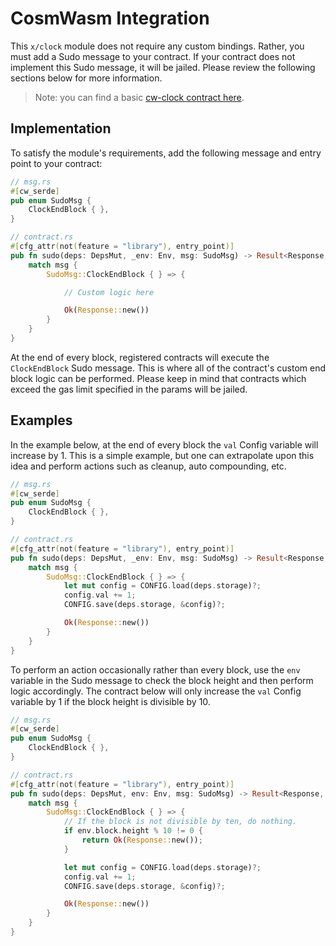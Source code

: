 <!--
order: 3
-->

# CosmWasm Integration

This `x/clock` module does not require any custom bindings. Rather, you must add a Sudo message to your contract. If your contract does not implement this Sudo message, it will be jailed. Please review the following sections below for more information.

> Note: you can find a basic [cw-clock contract here](https://github.com/Reecepbcups/cw-clock-example).

## Implementation

To satisfy the module's requirements, add the following message and entry point to your contract:

```rust
// msg.rs
#[cw_serde]
pub enum SudoMsg {
    ClockEndBlock { },
}

// contract.rs
#[cfg_attr(not(feature = "library"), entry_point)]
pub fn sudo(deps: DepsMut, _env: Env, msg: SudoMsg) -> Result<Response, ContractError> {
    match msg {        
        SudoMsg::ClockEndBlock { } => {

            // Custom logic here

            Ok(Response::new())
        }
    }
}
```

At the end of every block, registered contracts will execute the `ClockEndBlock` Sudo message. This is where all of the contract's custom end block logic can be performed. Please keep in mind that contracts which exceed the gas limit specified in the params will be jailed.

## Examples

In the example below, at the end of every block the `val` Config variable will increase by 1. This is a simple example, but one can extrapolate upon this idea and perform actions such as cleanup, auto compounding, etc.

```rust
// msg.rs
#[cw_serde]
pub enum SudoMsg {
    ClockEndBlock { },
}

// contract.rs
#[cfg_attr(not(feature = "library"), entry_point)]
pub fn sudo(deps: DepsMut, _env: Env, msg: SudoMsg) -> Result<Response, ContractError> {
    match msg {
        SudoMsg::ClockEndBlock { } => {
            let mut config = CONFIG.load(deps.storage)?;
            config.val += 1;
            CONFIG.save(deps.storage, &config)?;

            Ok(Response::new())
        }
    }
}
```

To perform an action occasionally rather than every block, use the `env` variable in the Sudo message to check the block height and then perform logic accordingly. The contract below will only increase the `val` Config variable by 1 if the block height is divisible by 10.

```rust
// msg.rs
#[cw_serde]
pub enum SudoMsg {
    ClockEndBlock { },
}

// contract.rs
#[cfg_attr(not(feature = "library"), entry_point)]
pub fn sudo(deps: DepsMut, env: Env, msg: SudoMsg) -> Result<Response, ContractError> {
    match msg {
        SudoMsg::ClockEndBlock { } => {
            // If the block is not divisible by ten, do nothing.
            if env.block.height % 10 != 0 {
                return Ok(Response::new());
            }

            let mut config = CONFIG.load(deps.storage)?;
            config.val += 1;
            CONFIG.save(deps.storage, &config)?;

            Ok(Response::new())
        }
    }
}
```
